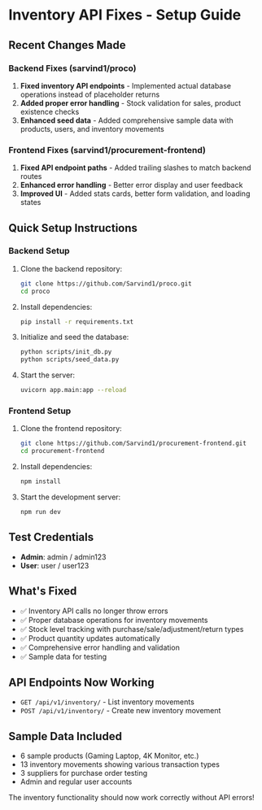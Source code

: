# Inventory API Fixes - Setup Guide

## Recent Changes Made

### Backend Fixes (sarvind1/proco)
1. **Fixed inventory API endpoints** - Implemented actual database operations instead of placeholder returns
2. **Added proper error handling** - Stock validation for sales, product existence checks
3. **Enhanced seed data** - Added comprehensive sample data with products, users, and inventory movements

### Frontend Fixes (sarvind1/procurement-frontend)  
1. **Fixed API endpoint paths** - Added trailing slashes to match backend routes
2. **Enhanced error handling** - Better error display and user feedback
3. **Improved UI** - Added stats cards, better form validation, and loading states

## Quick Setup Instructions

### Backend Setup
1. Clone the backend repository:
   ```bash
   git clone https://github.com/Sarvind1/proco.git
   cd proco
   ```

2. Install dependencies:
   ```bash
   pip install -r requirements.txt
   ```

3. Initialize and seed the database:
   ```bash
   python scripts/init_db.py
   python scripts/seed_data.py
   ```

4. Start the server:
   ```bash
   uvicorn app.main:app --reload
   ```

### Frontend Setup
1. Clone the frontend repository:
   ```bash
   git clone https://github.com/Sarvind1/procurement-frontend.git
   cd procurement-frontend
   ```

2. Install dependencies:
   ```bash
   npm install
   ```

3. Start the development server:
   ```bash
   npm run dev
   ```

## Test Credentials
- **Admin**: admin / admin123
- **User**: user / user123

## What's Fixed
- ✅ Inventory API calls no longer throw errors
- ✅ Proper database operations for inventory movements
- ✅ Stock level tracking with purchase/sale/adjustment/return types
- ✅ Product quantity updates automatically
- ✅ Comprehensive error handling and validation
- ✅ Sample data for testing

## API Endpoints Now Working
- `GET /api/v1/inventory/` - List inventory movements
- `POST /api/v1/inventory/` - Create new inventory movement

## Sample Data Included
- 6 sample products (Gaming Laptop, 4K Monitor, etc.)
- 13 inventory movements showing various transaction types
- 3 suppliers for purchase order testing
- Admin and regular user accounts

The inventory functionality should now work correctly without API errors!